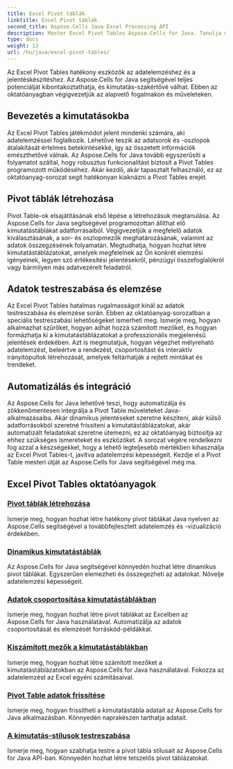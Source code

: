 ```yaml
---
title: Excel Pivot táblák
linktitle: Excel Pivot táblák
second_title: Aspose.Cells Java Excel Processing API
description: Master Excel Pivot Tables Aspose.Cells for Java. Tanulja meg, hogyan hozhat létre, testreszabhat és elemezhet könnyedén adatokat.
type: docs
weight: 13
url: /hu/java/excel-pivot-tables/
---
```

Az Excel Pivot Tables hatékony eszközök az adatelemzéshez és a jelentéskészítéshez. Az Aspose.Cells for Java segítségével teljes potenciálját kibontakoztathatja, és kimutatás-szakértővé válhat. Ebben az oktatóanyagban végigvezetjük az alapvető fogalmakon és műveleteken.

## Bevezetés a kimutatásokba
Az Excel Pivot Tables játékmódot jelent mindenki számára, aki adatelemzéssel foglalkozik. Lehetővé teszik az adatsorok és -oszlopok átalakítását értelmes betekintésekké, így az összetett információk emészthetővé válnak. Az Aspose.Cells for Java tovább egyszerűsíti a folyamatot azáltal, hogy robusztus funkcionalitást biztosít a Pivot Tables programozott működéséhez. Akár kezdő, akár tapasztalt felhasználó, ez az oktatóanyag-sorozat segít hatékonyan kiaknázni a Pivot Tables erejét.

## Pivot táblák létrehozása
Pivot Table-ok elsajátításának első lépése a létrehozásuk megtanulása. Az Aspose.Cells for Java segítségével programozottan állíthat elő kimutatástáblákat adatforrásaiból. Végigvezetjük a megfelelő adatok kiválasztásának, a sor- és oszlopmezők meghatározásának, valamint az adatok összegzésének folyamatán. Megtudhatja, hogyan hozhat létre kimutatástáblázatokat, amelyek megfelelnek az Ön konkrét elemzési igényeinek, legyen szó értékesítési jelentésekről, pénzügyi összefoglalókról vagy bármilyen más adatvezérelt feladatról.

## Adatok testreszabása és elemzése
Az Excel Pivot Tables hatalmas rugalmasságot kínál az adatok testreszabása és elemzése során. Ebben az oktatóanyag-sorozatban a speciális testreszabási lehetőségeket ismerheti meg. Ismerje meg, hogyan alkalmazhat szűrőket, hogyan adhat hozzá számított mezőket, és hogyan formázhatja ki a kimutatástáblázatokat a professzionális megjelenésű jelentések érdekében. Azt is megmutatjuk, hogyan végezhet mélyreható adatelemzést, beleértve a rendezést, csoportosítást és interaktív irányítópultok létrehozását, amelyek feltárhatják a rejtett mintákat és trendeket.

## Automatizálás és integráció
Az Aspose.Cells for Java lehetővé teszi, hogy automatizálja és zökkenőmentesen integrálja a Pivot Table műveleteket Java-alkalmazásaiba. Akár dinamikus jelentéseket szeretne készíteni, akár külső adatforrásokból szeretné frissíteni a kimutatástáblázatokat, akár automatizált feladatokat szeretne ütemezni, ez az oktatóanyag biztosítja az ehhez szükséges ismereteket és eszközöket. A sorozat végére rendelkezni fog azzal a készségekkel, hogy a lehető legteljesebb mértékben kihasználja az Excel Pivot Tables-t, javítva adatelemzési képességeit. Kezdje el a Pivot Table mesteri útját az Aspose.Cells for Java segítségével még ma.

## Excel Pivot Tables oktatóanyagok
### [Pivot táblák létrehozása](./creating-pivot-tables/)
Ismerje meg, hogyan hozhat létre hatékony pivot táblákat Java nyelven az Aspose.Cells segítségével a továbbfejlesztett adatelemzés és -vizualizáció érdekében.
### [Dinamikus kimutatástáblák](./dynamic-pivot-tables/)
Az Aspose.Cells for Java segítségével könnyedén hozhat létre dinamikus pivot táblákat. Egyszerűen elemezheti és összegezheti az adatokat. Növelje adatelemzési képességeit.
### [Adatok csoportosítása kimutatástáblákban](./grouping-data-in-pivot-tables/)
Ismerje meg, hogyan hozhat létre pivot táblákat az Excelben az Aspose.Cells for Java használatával. Automatizálja az adatok csoportosítását és elemzését forráskód-példákkal.
### [Kiszámított mezők a kimutatástáblákban](./calculated-fields-in-pivot-tables/)
Ismerje meg, hogyan hozhat létre számított mezőket a kimutatástáblázatokban az Aspose.Cells for Java használatával. Fokozza az adatelemzést az Excel egyéni számításaival.
### [Pivot Table adatok frissítése](./refreshing-pivot-table-data/)
Ismerje meg, hogyan frissítheti a kimutatástábla adatait az Aspose.Cells for Java alkalmazásban. Könnyedén naprakészen tarthatja adatait.
### [A kimutatás-stílusok testreszabása](./customizing-pivot-table-styles/)
Ismerje meg, hogyan szabhatja testre a pivot tábla stílusait az Aspose.Cells for Java API-ban. Könnyedén hozhat létre tetszetős pivot táblázatokat.